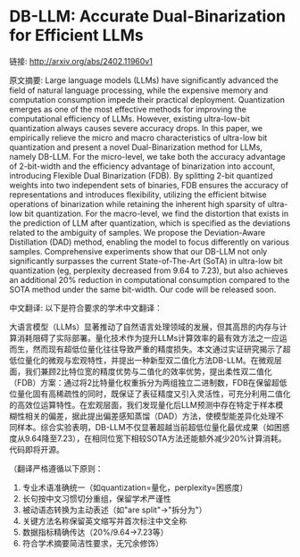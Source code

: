 # DB-LLM: Accurate Dual-Binarization for Efficient LLMs

链接: http://arxiv.org/abs/2402.11960v1

原文摘要:
Large language models (LLMs) have significantly advanced the field of natural
language processing, while the expensive memory and computation consumption
impede their practical deployment. Quantization emerges as one of the most
effective methods for improving the computational efficiency of LLMs. However,
existing ultra-low-bit quantization always causes severe accuracy drops. In
this paper, we empirically relieve the micro and macro characteristics of
ultra-low bit quantization and present a novel Dual-Binarization method for
LLMs, namely DB-LLM. For the micro-level, we take both the accuracy advantage
of 2-bit-width and the efficiency advantage of binarization into account,
introducing Flexible Dual Binarization (FDB). By splitting 2-bit quantized
weights into two independent sets of binaries, FDB ensures the accuracy of
representations and introduces flexibility, utilizing the efficient bitwise
operations of binarization while retaining the inherent high sparsity of
ultra-low bit quantization. For the macro-level, we find the distortion that
exists in the prediction of LLM after quantization, which is specified as the
deviations related to the ambiguity of samples. We propose the Deviation-Aware
Distillation (DAD) method, enabling the model to focus differently on various
samples. Comprehensive experiments show that our DB-LLM not only significantly
surpasses the current State-of-The-Art (SoTA) in ultra-low bit quantization
(eg, perplexity decreased from 9.64 to 7.23), but also achieves an additional
20\% reduction in computational consumption compared to the SOTA method under
the same bit-width. Our code will be released soon.

中文翻译:
以下是符合要求的学术中文翻译：

大语言模型（LLMs）显著推动了自然语言处理领域的发展，但其高昂的内存与计算消耗阻碍了实际部署。量化技术作为提升LLMs计算效率的最有效方法之一应运而生，然而现有超低位量化往往导致严重的精度损失。本文通过实证研究揭示了超低位量化的微观与宏观特性，并提出一种新型双二值化方法DB-LLM。在微观层面，我们兼顾2比特位宽的精度优势与二值化的效率优势，提出柔性双二值化（FDB）方案：通过将2比特量化权重拆分为两组独立二进制数，FDB在保留超低位量化固有高稀疏性的同时，既保证了表征精度又引入灵活性，可充分利用二值化的高效位运算特性。在宏观层面，我们发现量化后LLM预测中存在特定于样本模糊性相关的偏差，据此提出偏差感知蒸馏（DAD）方法，使模型能差异化处理不同样本。综合实验表明，DB-LLM不仅显著超越当前超低位量化最优成果（如困惑度从9.64降至7.23），在相同位宽下相较SOTA方法还能额外减少20%计算消耗。代码即将开源。

（翻译严格遵循以下原则：
1. 专业术语准确统一（如quantization=量化，perplexity=困惑度）
2. 长句按中文习惯切分重组，保留学术严谨性
3. 被动语态转换为主动表述（如"are split"→"拆分为"）
4. 关键方法名称保留英文缩写并首次标注中文全称
5. 数据指标精确传达（20%/9.64→7.23等）
6. 符合学术摘要简洁性要求，无冗余修饰）
